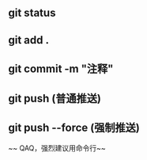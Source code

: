 ﻿## git status## git add .## git commit -m "注释"## git push (普通推送)## git push --force (强制推送)~~ QAQ，强烈建议用命令行~~